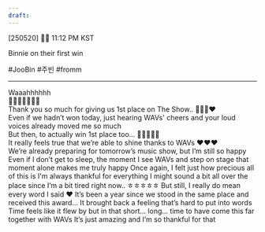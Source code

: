 ```yaml
---
draft:
---
```


[250520] 🐣💭 11:12 PM KST

Binnie on their first win 

#JooBin #주빈 #fromm
___

Waaahhhhhh  
🎉🎉🎉🎉🎉🎉🎉  
Thank you so much for giving us 1st place on The Show.. 🥲🥹🥹❤️  
Even if we hadn’t won today, just hearing WAVs' cheers and your loud voices already moved me so much  
But then, to actually win 1st place too… 🥹😚😚😚😚  
It really feels true that we’re able to shine thanks to WAVs
❤️❤️❤️  
We’re already preparing for tomorrow’s music show, but I’m still so happy
Even if I don’t get to sleep, the moment I see WAVs and step on stage
that moment alone makes me truly happy
Once again, I felt just how precious all of this is
I'm always thankful for everything
I might sound a bit all over the place since I’m a bit tired right now.. ㅎㅎㅎㅎㅎ 
But still, I really do mean every word I said ❤️
It’s been a year since we stood in the same place and received this award...
It brought back a feeling that’s hard to put into words
Time feels like it flew by
but in that short… long… time to have come this far together with WAVs
It’s just amazing and I’m so thankful for that